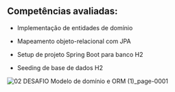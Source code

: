 ## Competências avaliadas:
- Implementação de entidades de domínio

- Mapeamento objeto-relacional com JPA

- Setup de projeto Spring Boot para banco H2

- Seeding de base de dados H2

  
![02 DESAFIO Modelo de domínio e ORM (1)_page-0001](https://github.com/alanfborges/desafio-modelo-de-dominio-orm/assets/88783798/526a6797-f7e5-463c-a32d-fd83b584a664)
